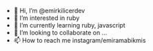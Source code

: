 - 👋 Hi, I’m @emirkilicerdev
- 👀 I’m interested in ruby
- 🌱 I’m currently learning ruby, javascript
- 💞️ I’m looking to collaborate on ...
- 📫 How to reach me instagram/emiramabikmis

<!---
emirkilicerdev/emirkilicerdev is a ✨ special ✨ repository because its `README.md` (this file) appears on your GitHub profile.
You can click the Preview link to take a look at your changes.
--->
